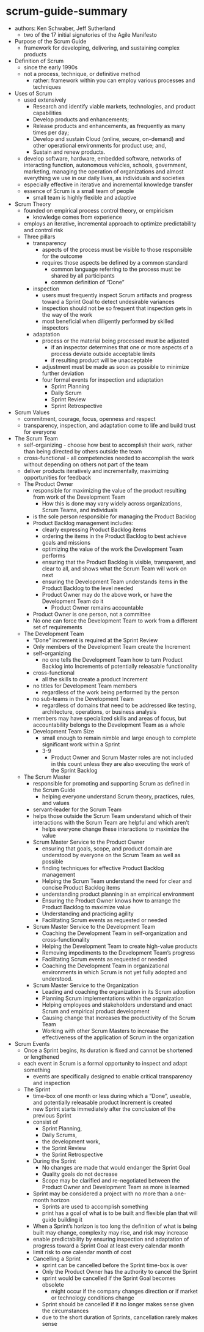 # scrum-guide-summary
* authors: Ken Schwaber, Jeff Sutherland
    * two of the 17 initial signatories of the Agile Manifesto
* Purpose of the Scrum Guide
    *  framework for developing, delivering, and sustaining complex products
* Definition of Scrum
    * since the early 1990s
    * not a process, technique, or definitive method
        * rather: framework within you can employ various processes and techniques
* Uses of Scrum
    * used extensively
        * Research and identify viable markets, technologies, and product capabilities
        * Develop products and enhancements;
        * Release products and enhancements, as frequently as many times per day;
        * Develop and sustain Cloud (online, secure, on-demand) and other operational
        environments for product use; and,
        * Sustain and renew products.
    * develop software, hardware, embedded software, networks of
      interacting function, autonomous vehicles, schools, government, marketing, managing the
      operation of organizations and almost everything we use in our daily lives, as individuals and
      societies
    * especially effective in iterative and incremental knowledge transfer
    * essence of Scrum is a small team of people
        * small team is highly flexible and adaptive
* Scrum Theory
    * founded on empirical process control theory, or empiricism
        * knowledge comes from experience
    * employs an iterative, incremental approach to optimize predictability and control risk
    * Three pillars
        * transparency
            * aspects of the process must be visible to those responsible for the outcome
            * requires those aspects be defined by a common standard
                * common language referring to the process must be shared by all participants
                * common definition of “Done”
        * inspection
            * users must frequently inspect Scrum artifacts and progress toward a Sprint Goal to detect
              undesirable variances
            * inspection should not be so frequent that inspection gets in the way of the work
            * most beneficial when diligently performed by skilled inspectors
        * adaptation
            * process or the material being processed must be adjusted
                * if an inspector determines that one or more aspects of a process deviate outside 
                acceptable limits
                * if resulting product will be unacceptable
            * adjustment must be made as soon as possible to minimize further deviation
            * four formal events for inspection and adaptation
                * Sprint Planning
                * Daily Scrum
                * Sprint Review
                * Sprint Retrospective
* Scrum Values
    * commitment, courage, focus, openness and respect
    * transparency, inspection, and adaptation come to life and build trust for everyone
* The Scrum Team
    * self-organizing - choose how best to accomplish their work, rather than being directed by 
    others outside the team
    * cross-functional - all competencies needed to accomplish the work without depending on others not
    part of the team
    * deliver products iteratively and incrementally, maximizing opportunities for feedback
    * The Product Owner
        * responsible for maximizing the value of the product resulting from work of the Development Team
            * How this is done may vary widely across organizations, Scrum Teams, and individuals
        * is the sole person responsible for managing the Product Backlog
        * Product Backlog management includes:
            * clearly expressing Product Backlog items
            * ordering the items in the Product Backlog to best achieve goals and missions
            * optimizing the value of the work the Development Team performs
            * ensuring that the Product Backlog is visible, transparent, and clear to all, and shows what
            the Scrum Team will work on next
            * ensuring the Development Team understands items in the Product Backlog to the level needed
            * Product Owner may do the above work, or have the Development Team do it
                * Product Owner remains accountable
        * Product Owner is one person, not a committee
        * No one can force the Development Team to work from a different set of requirements
    * The Development Team
        * “Done” increment is required at the Sprint Review
        * Only members of the Development Team create the Increment
        * self-organizing
            * no one tells the Development Team how to turn Product Backlog into Increments of 
            potentially releasable functionality
        * cross-functional
            * all the skills to create a product Increment
        * no titles for Development Team members
            * regardless of the work being performed by the person
        * no sub-teams in the Development Team
            * regardless of domains that need to be addressed like testing, architecture, operations, 
            or business analysis
        * members may have specialized skills and areas of focus, but accountability belongs to the 
        Development Team as a whole
        * Development Team Size
            * small enough to remain nimble and large enough to complete significant work within a Sprint
            * 3-9
                * Product Owner and Scrum Master roles are not included in this count unless
                 they are also executing the work of the Sprint Backlog
    * The Scrum Master
        * responsible for promoting and supporting Scrum as defined in the Scrum Guide
            * helping everyone understand Scrum theory, practices, rules, and values
        * servant-leader for the Scrum Team
        * helps those outside the Scrum Team understand which of their interactions with the Scrum Team 
        are helpful and which aren’t
            * helps everyone change these interactions to maximize the value
        * Scrum Master Service to the Product Owner
            * ensuring that goals, scope, and product domain are understood by everyone on the Scrum
              Team as well as possible
            * finding techniques for effective Product Backlog management
            * Helping the Scrum Team understand the need for clear and concise Product Backlog items
            * understanding product planning in an empirical environment
            * Ensuring the Product Owner knows how to arrange the Product Backlog to maximize value
            * Understanding and practicing agility
            * Facilitating Scrum events as requested or needed
        * Scrum Master Service to the Development Team
            * Coaching the Development Team in self-organization and cross-functionality
            * Helping the Development Team to create high-value products
            * Removing impediments to the Development Team’s progress
            * Facilitating Scrum events as requested or needed
            * Coaching the Development Team in organizational environments in which Scrum is not yet
            fully adopted and understood.
        * Scrum Master Service to the Organization
            * Leading and coaching the organization in its Scrum adoption
            * Planning Scrum implementations within the organization
            * Helping employees and stakeholders understand and enact Scrum and empirical product
            development
            * Causing change that increases the productivity of the Scrum Team
            * Working with other Scrum Masters to increase the effectiveness of the application of Scrum
            in the organization
* Scrum Events
    * Once a Sprint begins, its duration is fixed and cannot be shortened or lengthened
    * each event in Scrum is a formal opportunity to inspect and adapt something
        * events are specifically designed to enable critical transparency and inspection
    * The Sprint
        * time-box of one month or less during which a “Done”, useable,
          and potentially releasable product Increment is created
        * new Sprint starts immediately after the conclusion of the previous Sprint
        * consist of
            * Sprint Planning, 
            * Daily Scrums, 
            * the development work, 
            * the Sprint Review
            * the Sprint Retrospective
        * During the Sprint
            * No changes are made that would endanger the Sprint Goal
            * Quality goals do not decrease
            * Scope may be clarified and re-negotiated between the Product Owner and Development
            Team as more is learned
        * Sprint may be considered a project with no more than a one-month horizon
            * Sprints are used to accomplish something
            * print has a goal of what is to be built and flexible plan that will guide building it
        * When a Sprint’s horizon is too long the definition of
          what is being built may change, complexity may rise, and risk may increase
        * enable predictability by ensuring inspection and adaptation of progress toward a Sprint Goal 
        at least every calendar month
        * limit risk to one calendar month of cost
        * Cancelling a Sprint
            * sprint can be cancelled before the Sprint time-box is over
            * Only the Product Owner has the authority to cancel the Sprint
            * sprint would be cancelled if the Sprint Goal becomes obsolete
                * might occur if the company changes direction or if market or technology conditions 
                change
            * Sprint should be cancelled if it no longer makes sense given the circumstances
            * due to the short duration of Sprints, cancellation rarely makes sense